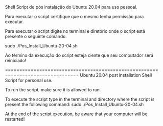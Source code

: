 Shell Script de pós instalação do Ubuntu 20.04 para uso pessoal.

Para executar o script certifique que o mesmo tenha permissão para executar.

Para executar o script digite no terminal e diretório onde o script está presente o seguinte comando:

sudo ./Pos_Install_Ubuntu-20-04.sh

Ao término da execução do script esteja ciente que seu computador será reiniciado!

================================================================================
Ubuntu 20.04 post installation Shell Script for personal use.

To run the script, make sure it is allowed to run.

To execute the script type in the terminal and directory where the script is present the following command:
sudo ./Pos_Install_Ubuntu-20-04.sh

At the end of the script execution, be aware that your computer will be restarted!
